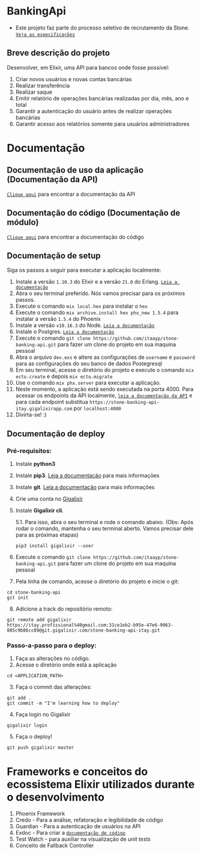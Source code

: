 # BankingApi
* Este projeto faz parte do processo seletivo de recrutamento da Stone. [`Veja as especificações`](https://gist.github.com/Isabelarrodrigues/15e62f07eebf4e076b93897a64d9c674)

## Breve descrição do projeto

Desenvolver, em Elixir, uma API para bancos onde fosse possível:
 1. Criar novos usuários e novas contas bancárias
 2. Realizar transferência
 3. Realizar saque
 4. Emitir relatório de operações bancárias realizadas por dia, mês, ano e total
 5. Garantir a autenticação do usuário antes de realizar operações bancárias
 6. Garantir acesso aos relatórios somente para usuários administradores

# Documentação
## Documentação de uso da aplicação (Documentação da API)
[`Clique aqui`](https://documenter.getpostman.com/view/3587450/TVCfW8eJ) para encontrar a documentação da API

## Documentação do código (Documentação de módulo)

[`Clique aqui`](https://banking-api-documentation.herokuapp.com/) para encontrar a documentação do código

## Documentação de setup
Siga os passos a seguir para executar a aplicação localmente:
 1. Instale a versão `1.10.3` do Elixir e a versão `21.0` do Erlang. [`Leia a documentação`](https://elixir-lang.org/install.html)
 2. Abra o seu terminal preferido. Nós vamos precisar para os próximos passos.
 3. Execute o comando `mix local.hex` para instalar o `hex`
 4. Execute o comando `mix archive.install hex phx_new 1.5.4` para instalar a versão `1.5.4` do Phoenix
 5. Instale a versão `v10.16.3` do Node. [`Leia a documentação`](https://nodejs.org/en/download/)
 6. Instale o Postgres. [`Leia a documentação`](https://wiki.postgresql.org/wiki/Detailed_installation_guides)
 7. Execute o comando `git clone https://github.com/itaayp/stone-banking-api.git` para fazer um clone do projeto em sua maquina pessoal
 8. Abra o arquivo `dev.exs` e altere as configurações de `username` e `password` para as configurações do seu banco de dados Postegresql
 9. Em seu terminal, acesse o diretório do projeto e execute o comando `mix ecto.create` e depois `mix ecto.migrate`
 10. Use o comando `mix phx.server` para executar a aplicação.
 11. Neste momento, a aplicação está sendo executada na porta 4000. Para acessar os endpoints da API localmente, [`leia a documentação da API`](https://documenter.getpostman.com/view/3587450/TVCfW8eJ) e para cada endpoint substitua `https://stone-banking-api-itay.gigalixirapp.com` por `localhost:4000`
 12. Divirta-se! :)

## Documentação de deploy
### Pré-requisitos:
 1. Instale **python3**
 2. Instale **pip3**. [Leia a documentação](https://packaging.python.org/tutorials/installing-packages/) para mais informações
 3. Instale **git**. [Leia a documentação](https://git-scm.com/book/en/v2/Getting-Started-Installing-Git) para mais informações
 4. Crie uma conta no [Gigalixir](https://www.gigalixir.com/)
 5. Instale **Gigalixir cli**.
   
    5.1. Para isso, abra o seu terminal e rode o comando abaixo. (Obs: Após rodar o comando, mantenha o seu terminal aberto. Vamos precisar dele para as próximas etapas)
    ```
    pip3 install gigalixir --user
    ``` 
 6. Execute o comando `git clone https://github.com/itaayp/stone-banking-api.git` para fazer um clone do projeto em sua maquina pessoal
 7. Pela linha de comando, acesse o diretório do projeto e inicie o git: 
  ```
  cd stone-banking-api
  git init
  ```
 8. Adicione a track do repositório remoto:
  ```
  git remote add gigalixir https://itay.profissional%40gmail.com:31ce1eb2-b95e-47e6-9063-805c9b86cc89@git.gigalixir.com/stone-banking-api-itay.git
  ```
 

### Passo-a-passo para o deploy:
 1. Faça as alterações no código.
 2. Acesse o diretório onde está a aplicação 
 ```
 cd <APPLICATION_PATH>
 ```
 3. Faça o commit das alterações:
 ```
 git add .
 git commit -m "I'm learning how to deploy"
 ```
 4. Faça login no Gigalixir
 ```
 gigalixir login
 ```
 5. Faça o deploy!
 ```
 git push gigalixir master
 ```


# Frameworks e conceitos do ecossistema Elixir utilizados durante o desenvolvimento
 1. Phoenix Framework
 2. Credo - Para a análise, refatoração e legibilidade de código
 3. Guardian - Para a autenticação de usuários na API
 4. Exdoc - Para criar a [`documentação de código`](https://banking-api-documentation.herokuapp.com/)
 5. Test Watch - para auxiliar na visualização de *unit tests*
 6. Conceito de Fallback Controller
